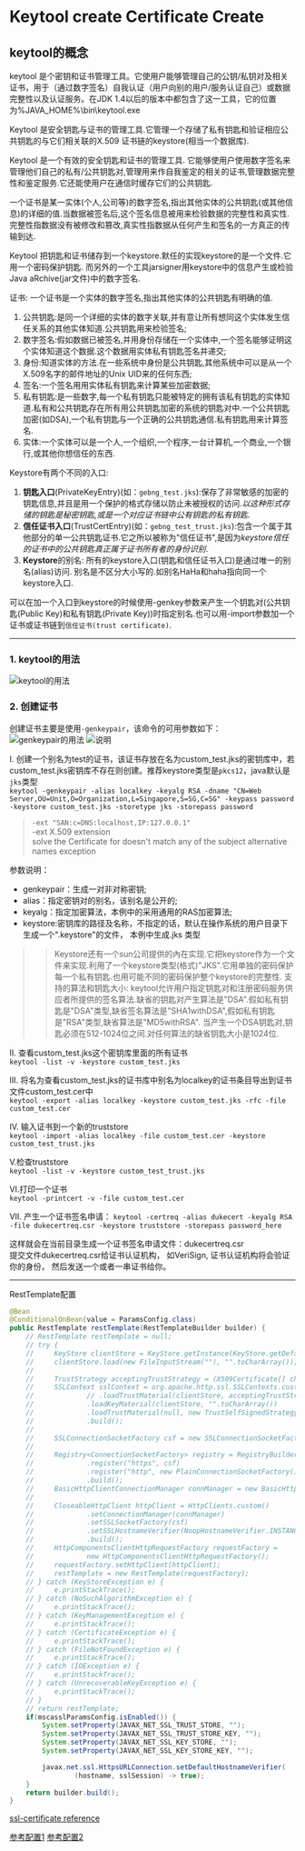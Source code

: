 # Keytool create Certificate Create
## keytool的概念
keytool 是个密钥和证书管理工具。它使用户能够管理自己的公钥/私钥对及相关证书，用于（通过数字签名）自我认证（用户向别的用户/服务认证自己）或数据完整性以及认证服务。在JDK 1.4以后的版本中都包含了这一工具，它的位置为%JAVA_HOME%\bin\keytool.exe  

Keytool 是安全钥匙与证书的管理工具.它管理一个存储了私有钥匙和验证相应公共钥匙的与它们相关联的X.509 证书链的keystore(相当一个数据库). 

Keytool 是一个有效的安全钥匙和证书的管理工具. 它能够使用户使用数字签名来管理他们自己的私有/公共钥匙对,管理用来作自我鉴定的相关的证书,管理数据完整性和鉴定服务.它还能使用户在通信时缓存它们的公共钥匙. 

一个证书是某一实体(个人,公司等)的数字签名,指出其他实体的公共钥匙(或其他信息)的详细的值.当数据被签名后,这个签名信息被用来检验数据的完整性和真实性.完整性指数据没有被修改和篡改,真实性指数据从任何产生和签名的一方真正的传输到达. 

Keytool 把钥匙和证书储存到一个keystore.默任的实现keystore的是一个文件.它用一个密码保护钥匙. 而另外的一个工具jarsigner用keystore中的信息产生或检验Java aRchive(jar文件)中的数字签名. 


证书: 
   一个证书是一个实体的数字签名,指出其他实体的公共钥匙有明确的值. 
   1. 公共钥匙:是同一个详细的实体的数字关联,并有意让所有想同这个实体发生信任关系的其他实体知道.公共钥匙用来检验签名; 
   2. 数字签名:假如数据已被签名,并用身份存储在一个实体中,一个签名能够证明这个实体知道这个数据.这个数据用实体私有钥匙签名并递交; 
   3. 身份:知道实体的方法.在一些系统中身份是公共钥匙,其他系统中可以是从一个X.509名字的邮件地址的Unix UID来的任何东西; 
   4. 签名:一个签名用用实体私有钥匙来计算某些加密数据; 
   5. 私有钥匙:是一些数字,每一个私有钥匙只能被特定的拥有该私有钥匙的实体知道.私有和公共钥匙存在所有用公共钥匙加密的系统的钥匙对中.一个公共钥匙加密(如DSA),一个私有钥匙与一个正确的公共钥匙通信.私有钥匙用来计算签名. 
   6. 实体:一个实体可以是一个人,一个组织,一个程序,一台计算机,一个商业,一个银行,或其他你想信任的东西.

Keystore有两个不同的入口: 
1. **钥匙入口**(PrivateKeyEntry)(如：`gebng_test.jks`):保存了非常敏感的加密的钥匙信息,并且是用一个保护的格式存储以防止未被授权的访问.*以这种形式存储的钥匙是秘密钥匙,或是一个对应证书链中公有钥匙的私有钥匙*. 
2. **信任证书入口**(TrustCertEntry)(如：`gebng_test_trust.jks`):包含一个属于其他部分的单一公共钥匙证书.它之所以被称为"信任证书",是因为*keystore信任的证书中的公共钥匙真正属于证书所有者的身份识别*. 
3. **Keystore**的别名: 
所有的keystore入口(钥匙和信任证书入口)是通过唯一的别名(alias)访问. 别名是不区分大小写的.如别名HaHa和haha指向同一个keystore入口. 

可以在加一个入口到keystore的时候使用-genkey参数来产生一个钥匙对(公共钥匙(Public Key)和私有钥匙(Private Key))时指定别名.也可以用-import参数加一个证书或证书链到`信任证书(trust certificate)`. 
___
### 1. keytool的用法
![keytool的用法](../images/ssl/keytoolCommand.png)
### 2. 创建证书
创建证书主要是使用`-genkeypair`，该命令的可用参数如下：
![genkeypair的用法](../images/ssl/genkeypair.png)
![说明](../images/ssl/orginize.png)

Ⅰ. 创建一个别名为test的证书，该证书存放在名为custom_test.jks的密钥库中，若custom_test.jks密钥库不存在则创建。推荐keystore类型是`pkcs12`，java默认是`jks`类型  
`keytool -genkeypair -alias localkey -keyalg RSA -dname "CN=Web Server,OU=Unit,O=Organization,L=Singapore,S=SG,C=SG" -keypass password -keystore custom_test.jks -storetype jks -storepass password`
> `-ext "SAN:c=DNS:localhost,IP:127.0.0.1"`  
> -ext <value>  X.509 extension  
> solve the Certificate for <localhost> doesn't match any of the subject alternative names exception

参数说明：
- genkeypair：生成一对非对称密钥;
- alias：指定密钥对的别名，该别名是公开的;
- keyalg：指定加密算法，本例中的采用通用的RAS加密算法;
- keystore:密钥库的路径及名称，不指定的话，默认在操作系统的用户目录下生成一个".keystore"的文件， 本例中生成.jks 类型
>> Keystore还有一个sun公司提供的內在实现.它把keystore作为一个文件来实现.利用了一个keystore类型(格式)"JKS".它用单独的密码保护每一个私有钥匙.也用可能不同的密码保护整个keystore的完整性. 
  支持的算法和钥匙大小: 
  keytool允许用户指定钥匙对和注册密码服务供应者所提供的签名算法.缺省的钥匙对产生算法是"DSA".假如私有钥匙是"DSA"类型,缺省签名算法是"SHA1withDSA",假如私有钥匙是"RSA"类型,缺省算法是"MD5withRSA". 
  当产生一个DSA钥匙对,钥匙必须在512-1024位之间.对任何算法的缺省钥匙大小是1024位.


Ⅱ. 查看custom_test.jks这个密钥库里面的所有证书  
`keytool -list -v -keystore custom_test.jks`

Ⅲ. 将名为查看custom_test.jks的证书库中别名为localkey的证书条目导出到证书文件custom_test.cer中   
`keytool -export -alias localkey -keystore custom_test.jks -rfc -file custom_test.cer` 

Ⅳ. 输入证书到一个新的truststore  
`keytool -import -alias localkey -file custom_test.cer -keystore custom_test_trust.jks `

Ⅴ.检查truststore  
`keytool -list -v -keystore custom_test_trust.jks` 

Ⅵ.打印一个证书  
`keytool -printcert -v -file custom_test.cer`

Ⅶ. 产生一个证书签名申请：
`keytool -certreq -alias dukecert -keyalg RSA -file dukecertreq.csr -keystore truststore -storepass password_here`

这样就会在当前目录生成一个证书签名申请文件：dukecertreq.csr  
提交文件dukecertreq.csr给证书认证机构， 如VeriSign, 证书认证机构将会验证你的身份， 然后发送一个或者一串证书给你。

***
RestTemplate配置
```java
@Bean
@ConditionalOnBean(value = ParamsConfig.class)
public RestTemplate restTemplate(RestTemplateBuilder builder) {
    // RestTemplate restTemplate = null;
    // try {
    //     KeyStore clientStore = KeyStore.getInstance(KeyStore.getDefaultType());
    //     clientStore.load(new FileInputStream(""), "".toCharArray());
    //
    //     TrustStrategy acceptingTrustStrategy = (X509Certificate[] chain, String authType) -> true;
    //     SSLContext sslContext = org.apache.http.ssl.SSLContexts.custom()
    //             // .loadTrustMaterial(clientStore, acceptingTrustStrategy)
    //             .loadKeyMaterial(clientStore, "".toCharArray())
    //             .loadTrustMaterial(null, new TrustSelfSignedStrategy())
    //             .build();
    //
    //     SSLConnectionSocketFactory csf = new SSLConnectionSocketFactory(sslContext, SSLConnectionSocketFactory.ALLOW_ALL_HOSTNAME_VERIFIER);
    //
    //     Registry<ConnectionSocketFactory> registry = RegistryBuilder.<ConnectionSocketFactory>create()
    //             .register("https", csf)
    //             .register("http", new PlainConnectionSocketFactory())
    //             .build();
    //     BasicHttpClientConnectionManager connManager = new BasicHttpClientConnectionManager(registry);
    //
    //     CloseableHttpClient httpClient = HttpClients.custom()
    //             .setConnectionManager(connManager)
    //             .setSSLSocketFactory(csf)
    //             .setSSLHostnameVerifier(NoopHostnameVerifier.INSTANCE)
    //             .build();
    //     HttpComponentsClientHttpRequestFactory requestFactory =
    //             new HttpComponentsClientHttpRequestFactory();
    //     requestFactory.setHttpClient(httpClient);
    //     restTemplate = new RestTemplate(requestFactory);
    // } catch (KeyStoreException e) {
    //     e.printStackTrace();
    // } catch (NoSuchAlgorithmException e) {
    //     e.printStackTrace();
    // } catch (KeyManagementException e) {
    //     e.printStackTrace();
    // } catch (CertificateException e) {
    //     e.printStackTrace();
    // } catch (FileNotFoundException e) {
    //     e.printStackTrace();
    // } catch (IOException e) {
    //     e.printStackTrace();
    // } catch (UnrecoverableKeyException e) {
    //     e.printStackTrace();
    // }
    // return restTemplate;
    if(mscasslParamsConfig.isEnabled()) {
        System.setProperty(JAVAX_NET_SSL_TRUST_STORE, "");
        System.setProperty(JAVAX_NET_SSL_TRUST_STORE_KEY, "");
        System.setProperty(JAVAX_NET_SSL_KEY_STORE, "");
        System.setProperty(JAVAX_NET_SSL_KEY_STORE_KEY, "");

        javax.net.ssl.HttpsURLConnection.setDefaultHostnameVerifier(
                (hostname, sslSession) -> true);
    }
    return builder.build();
}
```


[ssl-certificate reference](https://dzone.com/articles/apache-http-clientclient-side-ssl-certificate)

[参考配置1](https://www.cnblogs.com/xdp-gacl/p/3750965.html)
[参考配置2](https://hengstart.iteye.com/blog/840771)